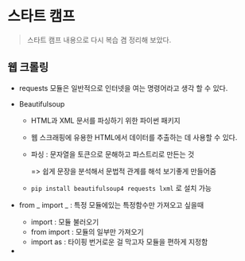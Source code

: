 # 스타트 캠프

> 스타트 캠프 내용으로 다시 복습 겸 정리해 보았다.







## 웹 크롤링

* requests 모듈은 일반적으로 인터넷을 여는 명령어라고 생각 할 수 있다.

* Beautifulsoup

  * HTML과 XML 문서를 파싱하기 위한 파이썬 패키지

  * 웹 스크래핑에 유용한 HTML에서 데이터를 추출하는 데 사용할 수 있다.

  * 파싱 :  문자열을 토큰으로 문해하고 파스트리로 만든는 것

    => 쉽게 문장을 분석해서 문법적 관계를 해석 보기좋게 만들어줌

  * `pip install beautifulsoup4 requests lxml` 로 설치 가능

* from _ import _ : 특정 모듈에있는 특정함수만 가져오고 싶을때
  * import : 모듈 불러오기
  * from import : 모듈의 일부만 가져오기
  * import as : 타이핑 번거로운 걸 막고자 모듈을 편하게 지정함
* 

